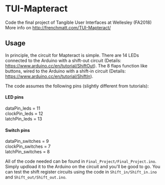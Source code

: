 # TUI-Mapteract
Code the final project of Tangible User Interfaces at Wellesley (FA2018)
More info on http://frenchmatt.com/TUI-Mapteract/

## Usage
In principle, the circuit for Mapteract is simple. There are 14 LEDs connected to the Arduino with a shift-out circuit (Details: https://www.arduino.cc/en/tutorial/ShiftOut). The 8 flaps function like buttons, wired to the Arduino with a shift-in circuit (Details: https://www.arduino.cc/en/tutorial/ShiftIn). 

The code assumes the following pins (slightly different from tutorials):
#### LED pins
dataPin_leds = 11  
clockPin_leds = 12  
latchPin_leds = 13  

#### Switch pins
dataPin_switches = 9  
clockPin_switches = 7  
latchPin_switches = 8  

All of the code needed can be found in `Final_Project/Final_Project.ino`. Simply updload it to the Arduino on the circuit and you'll be good to go. You can test the shift register circuits using the code in `Shift_in/Shift_in.ino` and `Shift_out/Shift_out.ino`.
